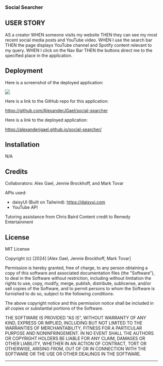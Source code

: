 ### Social Searcher

## USER STORY

AS a creator
WHEN someone visits my website
THEN they can see my most recent social media posts and YouTube video.
WHEN I use the search bar
THEN the page displays YouTube channel and Spotify content relevant to my query.
WHEN I click on the Nav Bar
THEN the buttons direct me to the specified place in the application.

## Deployment

Here is a screenshot of the deployed application:

![](./assets/)

Here is a link to the GitHub repo for this application:

https://github.com/AlexanderJGael/social-searcher

Here is a link to the deployed application:

https://alexanderjgael.github.io/social-searcher/

## Installation

N/A

## Credits

Collaborators: Alex Gael, Jennie Brockhoff, and Mark Tovar

APIs used:

- daisyUI (Built on Tailwind): https://daisyui.com
- YouTube API

Tutoring assistance from Chris Baird
Content credit to Remedy Entertainment

## License

MIT License

Copyright (c) [2024] [Alex Gael, Jennie Brockhoff, Mark Tovar]

Permission is hereby granted, free of charge, to any person obtaining a copy
of this software and associated documentation files (the "Software"), to deal
in the Software without restriction, including without limitation the rights
to use, copy, modify, merge, publish, distribute, sublicense, and/or sell
copies of the Software, and to permit persons to whom the Software is
furnished to do so, subject to the following conditions:

The above copyright notice and this permission notice shall be included in all
copies or substantial portions of the Software.

THE SOFTWARE IS PROVIDED "AS IS", WITHOUT WARRANTY OF ANY KIND, EXPRESS OR
IMPLIED, INCLUDING BUT NOT LIMITED TO THE WARRANTIES OF MERCHANTABILITY,
FITNESS FOR A PARTICULAR PURPOSE AND NONINFRINGEMENT. IN NO EVENT SHALL THE
AUTHORS OR COPYRIGHT HOLDERS BE LIABLE FOR ANY CLAIM, DAMAGES OR OTHER
LIABILITY, WHETHER IN AN ACTION OF CONTRACT, TORT OR OTHERWISE, ARISING FROM,
OUT OF OR IN CONNECTION WITH THE SOFTWARE OR THE USE OR OTHER DEALINGS IN THE
SOFTWARE.

---
